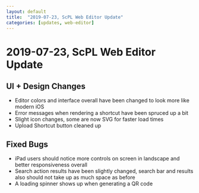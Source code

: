 ```yaml
---
layout: default
title:  "2019-07-23, ScPL Web Editor Update"
categories: [updates, web-editor]
---
```


# 2019-07-23, ScPL Web Editor Update

## UI + Design Changes
- Editor colors and interface overall have been changed to look more like modern iOS
- Error messages when rendering a shortcut have been spruced up a bit
- Slight icon changes, some are now SVG for faster load times
- Upload Shortcut button cleaned up

## Fixed Bugs
- iPad users should notice more controls on screen in landscape and better responsiveness overall
- Search action results have been slightly changed, search bar and results also should not take up as much space as before
- A loading spinner shows up when generating a QR code
